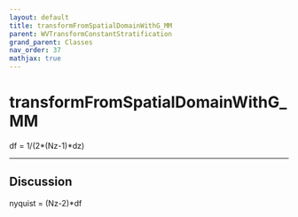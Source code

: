 ```yaml
---
layout: default
title: transformFromSpatialDomainWithG_MM
parent: WVTransformConstantStratification
grand_parent: Classes
nav_order: 37
mathjax: true
---
```


#  transformFromSpatialDomainWithG_MM

df = 1/(2*(Nz-1)*dz)


---

## Discussion
nyquist = (Nz-2)*df
